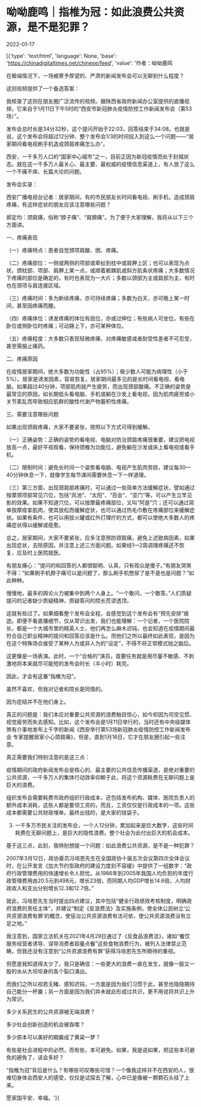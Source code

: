# 呦呦鹿鸣｜指椎为冠：如此浪费公共资源，是不是犯罪？

2022-01-17

[{'type': 'text/html', 'language': None, 'base': 'https://chinadigitaltimes.net/chinese/feed', 'value': '作者：呦呦鹿鸣

在极端情况下，一场被寄予厚望的、严肃的新闻发布会可以无聊到什么程度？

这则视频提供了一个备选答案：



我核查了这则在朋友圈广泛流传的视频。据陕西省政府新闻办公室提供的直播视频，它来自于1月11日下午5时的“西安市新冠肺炎疫情防控工作新闻发布会（第53场）”。

发布会总时长是34分32秒，这个提问开始于22:03，回答结束于34:08。也就是说，这个发布会将超过12分钟、整个发布会1/3的时间投入到这么一个问题——“居家期间看电视刷手机造成颈肩疼痛怎么办”。

西安，一千多万人口的“国家中心城市”之一，目前正因为新冠疫情而处于封城状态。就在这一千多万人最关心、最主要、最权威的疫情信息渠道上，有人放了这么一个不痛不痒、长篇大论的问题。 

发布会实录：



西安广播电视台记者：居家期间，有的市民朋友长时间看电视、刷手机，造成颈肩疼痛，有这样症状的朋友应该注意哪些问题？

郝定均：颈肩痛，俗称“脖子痛”、“肩膀痛”。为了便于大家理解，我将从以下三个方面讲。

一、疼痛表现

（一）疼痛特点：患者自觉颈项肩酸、困、疼痛。

（二）疼痛部位：一侧或两侧的项部或牵扯到枕中或肩胛上区；也可以表现为点状，颈枕部、项部、肩胛上某一点，或顺着骶棘肌或斜方肌条状疼痛；大多数情况下疼痛的部位是确定的，有时也表现为一大片；多数以颈部为主或肩部为主，有时也在颈项与肩连接区域。

（三）疼痛时间：多为断续疼痛，亦可持续疼痛；多数为白天，亦可晚上某一时间，甚至因疼痛而醒。

（四）疼痛体位：诱发疼痛的体位有屈位，亦或过伸位；有些病人可坐位，有些在卧位或侧卧位时疼痛；可动静上下，亦可某种体位。

（五）疼痛程度：大多数只表现轻微疼痛，对疼痛敏感或者耐受性差者不可忍受，甚至需服止痛药。

二、疼痛原因

在疫情居家期间，绝大多数为功能性（占95%）；极少数人可能为病理性（小于5%）。居家是诱发因素，容易恢复。居家期间最多见的是长时间看电视、看电脑，如果超过40分钟，项部肌肉就产生疲劳，而出现颈部酸痛。不正确的姿势是最常见的原因，如长期低头看电脑、手机或躺在沙发上看电视，因为肌肉疲劳或小关节紊乱而导致相应肌群的酸性代谢产物蓄积性疼痛。

三、需要注意哪些问题

如果出现颈肩疼痛，大家不要紧张，按照以下方式可得到缓解。

（一）正确姿势：正确的姿势的看电视、电脑对防治颈肩疼痛很重要，建议把电视放高一点，最好平视观看，保持颈椎为功能位，避免躺在沙发或床上看电视或看手机。

（二）限制时间：避免长时间一个姿势看电脑、电视产生肌肉劳损，建议每30—40分钟休息一下，就像学生每节课间需要休息一下一样道理。

（三）第三方面，出现颈肩部疼痛时，可以通过一些简单方法缓解症状，譬如通过按摩颈项部常见穴位，包括“风池”、“太阳”、“百会”、“亚门”等，可以产生立竿见影的效果。如果不知道穴位，可以按摩最疼痛部位，又叫“阿是”穴；还可以通过简单按摩痉挛肌肉，使其放松而缓解症状，也可以通过热毛巾敷在疼痛部位来缓解症状。如果有条件，也可以用拔火罐或红外灯理疗的方式，都可以使绝大多数人的疼痛症状得以缓解或痊愈。

总之，居家期间，大家不要紧张，应多注意预防颈肩痛，避免上述致病因素，如果出现症状，去除原因，并注意上述三方面问题。如果经1—2周调理疼痛还不恢复，应及时上医院就医。



有朋友痛心：“提问的和回答的人都很聪明、认真，只有观众是傻子。”有朋友哭笑不得：“如果刷手机脖子痛可以是问题了，那么刷手机憋尿了是不是也是问题？”如此种种。

慢慢地，最多的舆论火力被集中到两个人身上。“一个敢问，一个敢答。”人们质疑提问的记者缺少质疑精神，质疑答问的院长荒谬透顶。

这就有些过了。如果细看整个发布会全程，会感觉到这个发布会有“预先安排”痕迹。即便不看直播细节，仅从常识出发，我们也能理解：一个记者，一个医院院长，都是一个大城市里的精英人士，他们再怎么麻木迟钝，也会知道在疫情期间最符合自己职业精神的提问和回答应该是什么。而他们之所以最终如此表现，是因为在这个特殊场合接受了某种人为或非人为的“设定”，不得不将正常模式抛之脑后。

这更像是一场表演。此时，一个“合格的”演员，首要任务就是用尽量不敏感、不刺激地将本来就尽可能短的发布会时长（半小时）耗完。

因此，才会有这番“指椎为冠”。

虽然不喜欢，但我对记者和院长是同情的。

因为症结并不在他们身上。

真正的问题是：我们本应对重要公共资源的浪费触目惊心，如今却因为司空见惯、视觉疲劳而失去感知。比如，这个发布会是1月11日举行的，当时还有中央级媒体煞有介事地发布上千字的新闻《西安举行第53场新冠肺炎疫情防控工作新闻发布会 专家提醒居家小心颈肩痛》，但是，直到1月16日，它才在朋友圈引起一些注意。

真正需要我们特别注意的是这三点：





疫情期间的政府新闻发布会是核心的、最主要的公共信息传播渠道，是绝对重要的公共资源，一千多万人的集体行动效率仰赖于此，将这个资源耗费在无聊问题上是巨大的浪费。





组织发布会需要耗费市政府组织行政成本，还包括发布机构、媒体、医院负责人的额外成本消耗，这些人都是要领工资的，而且，工资仅仅是行政成本的一项。这些成本都需要公共财政埋单。最终出钱的，是大家的钱袋子。





3. 一千多万市民关注的发布会，一个人12分钟，累加起来是巨大数字，这些时间耗费在无聊问题上，是巨大的隐性浪费。整个社会为此付出巨大的机会成本。

基于这三点，此刻，我特别想提一个问题：如此浪费公共资源，是不是一种犯罪？

2007年3月12日，政协委员冯培恩先生在全国政协十届五次会议第四次全体会议时，在公开发言《加大节约型政府的建设力度刻不容缓》中提供了一组数字：“政府行政管理费用的快速增长令人担忧。从1986年到2005年我国人均负担的年度行政管理费用由20.5元到498元，增长23倍，而同期人均GDP增长14.6倍，人均财政收入和支出分别增长12.3和12.7倍。”

就此，冯培恩先生当时提出四点建议，其中包括“健全行政绩效考核制度，明确政府浪费的责任主体”，并建议“制定《反浪费法》及实施条例，使全体公民树立‘公共资源浪费有罪’的概念，使惩治公共资源浪费有法可依，使公共资源浪费没有立足之地。”

我注意到，国家立法机关在2021年4月29日通过了《反食品浪费法》，诸如“餐饮服务经营者诱导、误导消费者超量点餐”这些食物浪费行为，被列入法律禁止范畴。但我还没有注意到“公共资源浪费有罪”获得冯培恩先生所期待的重视。

但愿是我知道得太少了。我只是确信：一些更大的浪费一直在发生，就像一股又一股的水从大坝坝身的各个裂口涌出。

而我们之所以视若无睹、感知迟钝，一方面是因为我们习惯于此，甚至也隐隐期待自己能分一杯羹；另一方面是因为我们并未就此形成过共识，更不用说将共识上升为常识。

多少关系民生的公共资源被无端浪费？

多少社会创新创造的机会被吞噬？

多少原本可以美好的期冀成了黄粱一梦？

有些是社会进程中的必然，而有些，本可避免。如果，我是说如果，把这些本可避免的避免了，该会多好？

“指椎为冠”背后是什么？有哪些可叹哪些可惜？一个像我这样并不在西安的人，很难切身体会西安人的感受，仅仅是试探去了解，心中已是像被一颗颗石头挂了上来。

愿家国平安、幸福。'}]